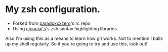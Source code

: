 My zsh configuration.
=====================

* Forked from [paradoxxxzero](https://github.com/paradoxxxzero/zerorc)'s rc repo
* Using [nicoulaj's](https://github.com/nicoulaj/zsh-syntax-highlighting)'s zsh syntax highlighting libraries.

Also I'm using this as a means to learn how git works. Not to mention I balls up my shell regularly. So if you're going to try and use this, look out!

